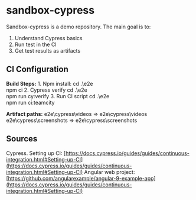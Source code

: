 # sandbox-cypress

Sandbox-cypress is a demo repository. The main goal is to:
1. Understand Cypress basics
2. Run test in the CI 
3. Get test results as artifacts

## CI Configuration

**Build Steps:**
	1. Npm install: 
		cd .\e2e\
		npm ci
	2. Cypress verify
		cd .\e2e\
		npm run cy:verify
	3. Run CI script
		cd .\e2e\
    npm run ci:teamcity

**Artifact paths:**
    e2e\cypress\videos => e2e\cypress\videos
    e2e\cypress\screenshots => e2e\cypress\screenshots

## Sources

Cypress. Setting up CI: [https://docs.cypress.io/guides/guides/continuous-integration.html#Setting-up-CI](https://docs.cypress.io/guides/guides/continuous-integration.html#Setting-up-CI)
Angular web project: [https://github.com/angularexample/angular-9-example-app](https://docs.cypress.io/guides/guides/continuous-integration.html#Setting-up-CI)
